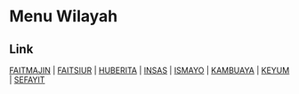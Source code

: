 # Menu Wilayah

## Link

[FAITMAJIN](https://github.com/gigit-pemilu/pemilu-2024-96-papua-barat-daya/tree/main/pilpres/hitung-suara/sub/96-papua-barat-daya/sub/05-maybrat/sub/10-ayamaru-timur/sub/2003-faitmajin)
 | 
[FAITSIUR](https://github.com/gigit-pemilu/pemilu-2024-96-papua-barat-daya/tree/main/pilpres/hitung-suara/sub/96-papua-barat-daya/sub/05-maybrat/sub/10-ayamaru-timur/sub/2009-faitsiur)
 | 
[HUBERITA](https://github.com/gigit-pemilu/pemilu-2024-96-papua-barat-daya/tree/main/pilpres/hitung-suara/sub/96-papua-barat-daya/sub/05-maybrat/sub/10-ayamaru-timur/sub/2002-huberita)
 | 
[INSAS](https://github.com/gigit-pemilu/pemilu-2024-96-papua-barat-daya/tree/main/pilpres/hitung-suara/sub/96-papua-barat-daya/sub/05-maybrat/sub/10-ayamaru-timur/sub/2008-insas)
 | 
[ISMAYO](https://github.com/gigit-pemilu/pemilu-2024-96-papua-barat-daya/tree/main/pilpres/hitung-suara/sub/96-papua-barat-daya/sub/05-maybrat/sub/10-ayamaru-timur/sub/2006-ismayo)
 | 
[KAMBUAYA](https://github.com/gigit-pemilu/pemilu-2024-96-papua-barat-daya/tree/main/pilpres/hitung-suara/sub/96-papua-barat-daya/sub/05-maybrat/sub/10-ayamaru-timur/sub/2001-kambuaya)
 | 
[KEYUM](https://github.com/gigit-pemilu/pemilu-2024-96-papua-barat-daya/tree/main/pilpres/hitung-suara/sub/96-papua-barat-daya/sub/05-maybrat/sub/10-ayamaru-timur/sub/2010-keyum)
 | 
[SEFAYIT](https://github.com/gigit-pemilu/pemilu-2024-96-papua-barat-daya/tree/main/pilpres/hitung-suara/sub/96-papua-barat-daya/sub/05-maybrat/sub/10-ayamaru-timur/sub/2007-sefayit)

